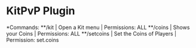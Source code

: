# KitPvP Plugin

*Commands:
  **/kit | Open a Kit menu | Permissions: ALL
  **/coins | Shows your Coins | Permissions: ALL
  **/setcoins | Set the Coins of Players | Permission: set.coins
